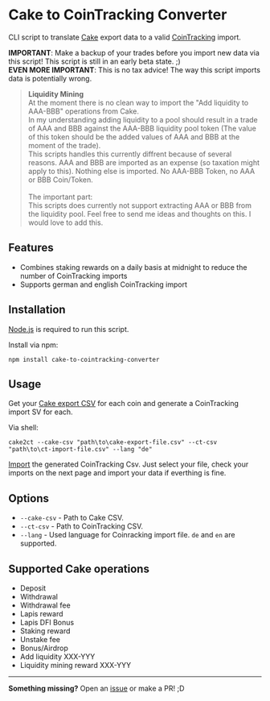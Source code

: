 # Cake to CoinTracking Converter

CLI script to translate [Cake](https://pool.cakedefi.com/#?ref=401824) export data to a valid [CoinTracking](https://cointracking.info?ref=G905622) import.

**IMPORTANT**: Make a backup of your trades before you import new data via this script! This script is still in an early beta state. ;) \
**EVEN MORE IMPORTANT**: This is no tax advice! The way this script imports data is potentially wrong.

> **Liquidity Mining** \
> At the moment there is no clean way to import the "Add liquidity to AAA-BBB" operations from Cake. \
> In my understanding adding liquidity to a pool should result in a trade of AAA and BBB against the AAA-BBB liquidity pool token (The value of this token should be the added values of AAA and BBB at the moment of the trade). \
> This scripts handles this currently diffrent because of several reasons. AAA and BBB are imported as an expense (so taxation might apply to this). Nothing else is imported. No AAA-BBB Token, no AAA or BBB Coin/Token. \
> \
> The important part: \
> This scripts does currently not support extracting AAA or BBB from the liquidity pool. Feel free to send me ideas and thoughts on this. I would love to add this.

## Features

- Combines staking rewards on a daily basis at midnight to reduce the number of CoinTracking imports
- Supports german and english CoinTracking import

## Installation

[Node.js](https://nodejs.org/) is required to run this script.

Install via npm:
```shell
npm install cake-to-cointracking-converter
```

## Usage

Get your [Cake export CSV](https://pool.cakedefi.com/#/transactions) for each coin and generate a CoinTracking import SV for each.

Via shell:
```shell
cake2ct --cake-csv "path\to\cake-export-file.csv" --ct-csv "path\to\ct-import-file.csv" --lang "de"
```

[Import](https://cointracking.info/import/import_csv/) the generated CoinTracking Csv. Just select your file, check your imports on the next page and import your data if everthing is fine.

## Options

- `--cake-csv` - Path to Cake CSV.
- `--ct-csv` - Path to CoinTracking CSV.
- `--lang` - Used language for Coinracking import file. `de` and `en` are supported.

## Supported Cake operations

- Deposit
- Withdrawal
- Withdrawal fee
- Lapis reward
- Lapis DFI Bonus
- Staking reward
- Unstake fee
- Bonus/Airdrop
- Add liquidity XXX-YYY
- Liquidity mining reward XXX-YYY

---

**Something missing?** Open an [issue](https://github.com/geldmacher/Cake-to-CoinTracking-Converter/issues) or make a PR! ;D